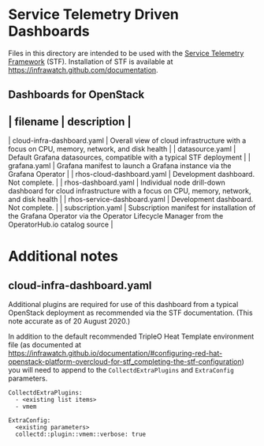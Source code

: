 # Service Telemetry Driven Dashboards

Files in this directory are intended to be used with the [Service Telemetry
Framework](https://github.com/infrawatch) (STF). Installation of STF is
available at https://infrawatch.github.com/documentation.

## Dashboards for OpenStack

| filename | description |
--------------------------
| cloud-infra-dashboard.yaml  | Overall view of cloud infrastructure with a focus on CPU, memory, network, and disk health                                               |
| datasource.yaml             | Default Grafana datasources, compatible with a typical STF deployment                                                                    |
| grafana.yaml                | Grafana manifest to launch a Grafana instance via the Grafana Operator                                                                   |
| rhos-cloud-dashboard.yaml   | Development dashboard. Not complete.                                                                                                     |
| rhos-dashboard.yaml         | Individual node drill-down dashboard for cloud infrastructure with a focus on CPU, memory, network, and disk health                      |
| rhos-service-dashboard.yaml | Development dashboard. Not complete.                                                                                                     |
| subscription.yaml           | Subscription manifest for installation of the Grafana Operator via the Operator Lifecycle Manager from the OperatorHub.io catalog source |

# Additional notes

## cloud-infra-dashboard.yaml

Additional plugins are required for use of this dashboard from a typical
OpenStack deployment as recommended via the STF documentation. (This note
accurate as of 20 August 2020.)

In addition to the default recommended TripleO Heat Template environment file
(as documented at https://infrawatch.github.io/documentation/#configuring-red-hat-openstack-platform-overcloud-for-stf_completing-the-stf-configuration)
you will need to append to the `CollectdExtraPlugins` and `ExtraConfig`
parameters.

```
CollectdExtraPlugins:
  - <existing list items>
  - vmem

ExtraConfig:
  <existing parameters>
  collectd::plugin::vmem::verbose: true
```
